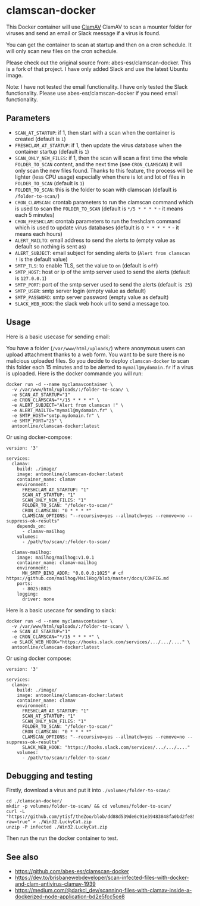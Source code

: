 # clamscan-docker

This Docker container will use [ClamAV](https://www.clamav.net/) ClamAV to scan a mounter folder for viruses and send an email or Slack message if a virus is found.

You can get the container to scan at startup and then on a cron schedule. It will only scan new files on the cron schedule.

Please check out the original source from: abes-esr/clamscan-docker. This is a fork of that project. I have only added Slack and use the latest Ubuntu image.

Note: I have not tested the email functionality. I have only tested the Slack functionality. Please use abes-esr/clamscan-docker if you need email functionality.

## Parameters

- `SCAN_AT_STARTUP`: if 1, then start with a scan when the container is created (default is `1`)
- `FRESHCLAM_AT_STARTUP`: if 1, then update the virus database when the container startup (default is `1`)
- `SCAN_ONLY_NEW_FILES`: if 1, then the scan will scan a first time the whole `FOLDER_TO_SCAN` content, and the next time (see `CRON_CLAMSCAN`) it will only scan the new files found. Thanks to this feature, the process will be lighter (less CPU usage) especially when there is lot and lot of files in `FOLDER_TO_SCAN` (default is `1`)
- `FOLDER_TO_SCAN`: this is the folder to scan with clamscan (default is `/folder-to-scan/`)
- `CRON_CLAMSCAN`: crontab parameters to run the clamscan command which is used to scan the `FOLDER_TO_SCAN` (default is `*/5 * * * *` - it means each 5 minutes)
- `CRON_FRESHCLAM`: crontab parameters to run the freshclam command which is used to update virus databases (default is `0 * * * * *` - it means each hours)
- `ALERT_MAILTO`: email address to send the alerts to (empty value as default so nothing is sent as)
- `ALERT_SUBJECT`: email subject for sending alerts to (`Alert from clamscan !` is the default value)
- `SMTP_TLS`: to enable TLS, set the value to `on` (default is `off`)
- `SMTP_HOST`: host or ip of the smtp server used to send the alerts (default is `127.0.0.1`)
- `SMTP_PORT`: port of the smtp server used to send the alerts (default is` 25`)
- `SMTP_USER`: smtp server login (empty value as default)
- `SMTP_PASSWORD`: smtp server password (empty value as default)
- `SLACK_WEB_HOOK`: the slack web hook url to send a message too.

## Usage

Here is a basic usecase for sending email:

You have a folder (`/var/www/html/uploads/`) where anonymous users can upload attachment thanks to a web form. You want to be sure there is no malicious uploaded files. So you decide to deploy `clamscan-docker` to scan this folder each 15 minutes and to be alerted to `mymail@mydomain.fr` if a virus is uploaded. Here is the docker commande you will run:

```
docker run -d --name myclamavcontainer \
  -v /var/www/html/uploads/:/folder-to-scan/ \
  -e SCAN_AT_STARTUP="1"
  -e CRON_CLAMSCAN="*/15 * * * *" \
  -e ALERT_SUBJECT="Alert from clamscan !" \
  -e ALERT_MAILTO="mymail@mydomain.fr" \
  -e SMTP_HOST="smtp.mydomain.fr" \
  -e SMTP_PORT="25" \
  antoonline/clamscan-docker:latest
```

Or using docker-compose:

```
version: '3'

services:
  clamav:
    build: ./image/
    image: antoonline/clamscan-docker:latest
    container_name: clamav
    environment:
      FRESHCLAM_AT_STARTUP: "1"
      SCAN_AT_STARTUP: "1"
      SCAN_ONLY_NEW_FILES: "1"
      FOLDER_TO_SCAN: "/folder-to-scan/"
      CRON_CLAMSCAN: "0 * * * *"
      CLAMSCAN_OPTIONS: "--recursive=yes --allmatch=yes --remove=no --suppress-ok-results"
    depends_on:
      - clamav-mailhog
    volumes:
      - /path/to/scan/:/folder-to-scan/

  clamav-mailhog:
    image: mailhog/mailhog:v1.0.1
    container_name: clamav-mailhog
    environment:
      MH_SMTP_BIND_ADDR: "0.0.0.0:1025" # cf https://github.com/mailhog/MailHog/blob/master/docs/CONFIG.md
    ports:
      - 8025:8025
    logging:
      driver: none
```

Here is a basic usecase for sending to slack:

```
docker run -d --name myclamavcontainer \
  -v /var/www/html/uploads/:/folder-to-scan/ \
  -e SCAN_AT_STARTUP="1"
  -e CRON_CLAMSCAN="*/15 * * * *" \
  -e SLACK_WEB_HOOK="https://hooks.slack.com/services/.../.../...." \
  antoonline/clamscan-docker:latest
```

Or using docker compose:

```
version: '3'

services:
  clamav:
    build: ./image/
    image: antoonline/clamscan-docker:latest
    container_name: clamav
    environment:
      FRESHCLAM_AT_STARTUP: "1"
      SCAN_AT_STARTUP: "1"
      SCAN_ONLY_NEW_FILES: "1"
      FOLDER_TO_SCAN: "/folder-to-scan/"
      CRON_CLAMSCAN: "0 * * * *"
      CLAMSCAN_OPTIONS: "--recursive=yes --allmatch=yes --remove=no --suppress-ok-results"
      SLACK_WEB_HOOK: "https://hooks.slack.com/services/.../.../...."
    volumes:
      - /path/to/scan/:/folder-to-scan/
```

## Debugging and testing

Firstly, download a virus and put it into `./volumes/folder-to-scan/`:

```
cd ./clamscan-docker/
mkdir -p volumes/folder-to-scan/ && cd volumes/folder-to-scan/
curl -L "https://github.com/ytisf/theZoo/blob/dd88d539de6c91e39483848fa0bd2fe859009c3e/malware/Binaries/Win32.LuckyCat/Win32.LuckyCat.zip?raw=true" > ./Win32.LuckyCat.zip
unzip -P infected ./Win32.LuckyCat.zip
```

Then run the run the docker container to test.

## See also
- https://github.com/abes-esr/clamscan-docker
- https://dev.to/brisbanewebdeveloper/scan-infected-files-with-docker-and-clam-antivirus-clamav-1939
- https://medium.com/@darkcl_dev/scanning-files-with-clamav-inside-a-dockerized-node-application-bd2e5fcc5ce8

